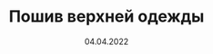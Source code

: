 ---
title: "Пошив верхней одежды"
date: 04.04.2022
price: "от 30тыс."
layout: portfolio
post_image: "assets/images/zhmayeva/zhmayeva_poshiv_verhnej_odezhdi.jpg"
header_image: "assets/images/banner_12.jpg"
address: tailoring_of_outerwear
tags: "Пошив верхней одежды"
texts: "Диапазон цен пошива без учёта стоимости ткани:
</br>
</br>
Тренч от 32 тыс.
</br>
Пальто (длина до линии бедра) от 30 тыс.
</br>
Пальто (длина до колена и ниже) от 35 тыс.
</br>
Пальто утеплённое (длина до колена и ниже) от 40 тыс.
</br>
</br>
Для конкретного расчёта стоимости пошива изделия,
присылайте нам фото"
---